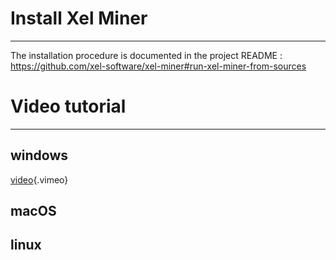 <!-- TITLE: Xel Miner Installation -->
<!-- SUBTITLE: Install xel miner -->

# Install Xel Miner
-----

The installation procedure is documented in the project README : https://github.com/xel-software/xel-miner#run-xel-miner-from-sources


# Video tutorial
-----

## windows

[video](https://vimeo.com/265864726){.vimeo}


## macOS

<div style="width:60%;height:0px;position:relative"><iframe src="https://streamable.com/s/0lsd6/tacmfb" frameborder="0" width="100%" height="100%" allowfullscreen style="width:100%;height:100%;position:absolute;left:0px;top:0px;overflow:hidden;"></iframe></div>


## linux

<div style="width:60%;height:0px;position:relative"><iframe src="https://streamable.com/s/awnig/sdbuek" frameborder="0" width="100%" height="100%" allowfullscreen style="width:100%;height:100%;position:absolute;left:0px;top:0px;overflow:hidden;"></iframe></d

